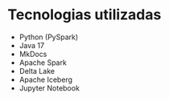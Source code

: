 # Tecnologias utilizadas

- Python (PySpark)  
- Java 17  
- MkDocs  
- Apache Spark  
- Delta Lake  
- Apache Iceberg  
- Jupyter Notebook  
